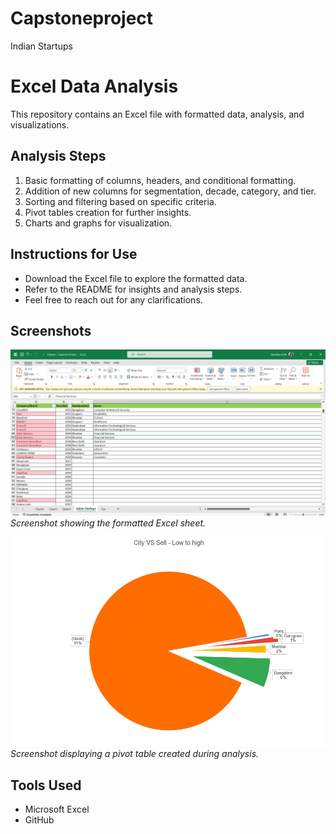 # Capstoneproject
Indian Startups 
# Excel Data Analysis
This repository contains an Excel file with formatted data, analysis, and visualizations.
## Analysis Steps
1. Basic formatting of columns, headers, and conditional formatting.
2. Addition of new columns for segmentation, decade, category, and tier.
3. Sorting and filtering based on specific criteria.
4. Pivot tables creation for further insights.
5. Charts and graphs for visualization.

## Instructions for Use
- Download the Excel file to explore the formatted data.
- Refer to the README for insights and analysis steps.
- Feel free to reach out for any clarifications.

## Screenshots
![Formatted Excel](https://github.com/Vanshika3114/Capstoneproject/blob/main/image_2024-02-01_excel.png)
*Screenshot showing the formatted Excel sheet.*

![Pivot Table](https://github.com/Vanshika3114/Capstoneproject/blob/main/image_2024-02-01_18-56-04.png)
*Screenshot displaying a pivot table created during analysis.*



## Tools Used
- Microsoft Excel
- GitHub




